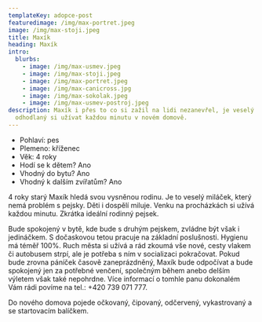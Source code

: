 ```yaml
---
templateKey: adopce-post
featuredimage: /img/max-portret.jpeg
image: /img/max-stoji.jpeg
title: Maxík
heading: Maxík
intro:
  blurbs:
    - image: /img/max-usmev.jpeg
    - image: /img/max-stoji.jpeg
    - image: /img/max-portret.jpeg
    - image: /img/max-canicross.jpg
    - image: /img/max-sokolak.jpeg
    - image: /img/max-usmev-postroj.jpeg
description: Maxík i přes to co si zažil na lidi nezanevřel, je veselý a
  odhodlaný si užívat každou minutu v novém domově.
---
```

* Pohlaví: pes
* Plemeno: kříženec
* Věk: 4 roky
* Hodí se k dětem? Ano
* Vhodný do bytu? Ano
* Vhodný k dalším zvířatům? Ano

4 roky starý Maxík hledá svou vysněnou rodinu. Je to veselý miláček, který nemá problém s pejsky. Děti i dospělí miluje. Venku na procházkách si užívá každou minutu. Zkrátka ideální rodinný pejsek. 

Bude spokojený v bytě, kde bude s druhým pejskem, zvládne být však i jedináčkem. S dočaskovou tetou pracuje na základní poslušnosti. Hygienu má téměř 100%. Ruch města si užívá a rád zkoumá vše nové, cesty vlakem či autobusem strpí, ale je potřeba s ním v socializaci pokračovat. Pokud bude zrovna páníček časově zaneprázdněný, Maxík bude odpočívat a bude spokojený jen za potřebné venčení, společným během anebo delším výletem však také nepohrdne. Více informací o tomhle panu dokonalém Vám rádi povíme na tel.: +420 739 071 777.

Do nového domova pojede očkovaný, čipovaný, odčervený, vykastrovaný a se startovacím balíčkem.